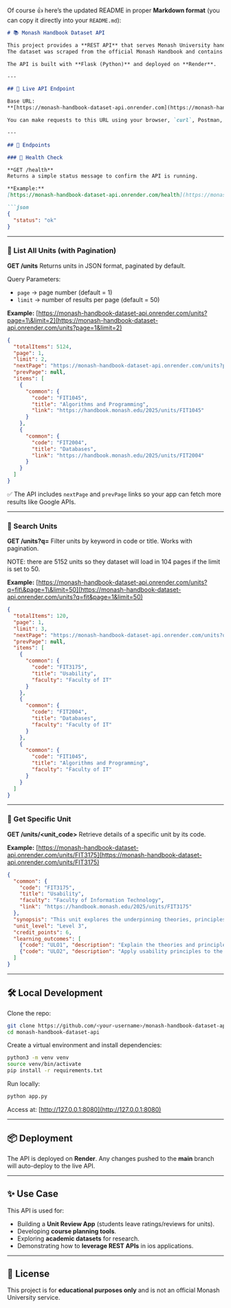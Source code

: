 Of course 👍 here’s the updated README in proper **Markdown format** (you can copy it directly into your `README.md`):

````markdown
# 📚 Monash Handbook Dataset API

This project provides a **REST API** that serves Monash University handbook unit data.  
The dataset was scraped from the official Monash Handbook and contains ~5124 units (2025 edition).

The API is built with **Flask (Python)** and deployed on **Render**.

---

## 🚀 Live API Endpoint

Base URL:  
**[https://monash-handbook-dataset-api.onrender.com](https://monash-handbook-dataset-api.onrender.com)**  

You can make requests to this URL using your browser, `curl`, Postman, or any HTTP client.

---

## 📌 Endpoints

### 🔹 Health Check

**GET /health**  
Returns a simple status message to confirm the API is running.

**Example:**  
[https://monash-handbook-dataset-api.onrender.com/health](https://monash-handbook-dataset-api.onrender.com/health)

```json
{
  "status": "ok"
}
````

---

### 🔹 List All Units (with Pagination)

**GET /units**
Returns units in JSON format, paginated by default.

Query Parameters:

* `page` → page number (default = 1)
* `limit` → number of results per page (default = 50)

**Example:**
[https://monash-handbook-dataset-api.onrender.com/units?page=1\&limit=2](https://monash-handbook-dataset-api.onrender.com/units?page=1&limit=2)

```json
{
  "totalItems": 5124,
  "page": 1,
  "limit": 2,
  "nextPage": "https://monash-handbook-dataset-api.onrender.com/units?page=2&limit=2",
  "prevPage": null,
  "items": [
    {
      "common": {
        "code": "FIT1045",
        "title": "Algorithms and Programming",
        "link": "https://handbook.monash.edu/2025/units/FIT1045"
      }
    },
    {
      "common": {
        "code": "FIT2004",
        "title": "Databases",
        "link": "https://handbook.monash.edu/2025/units/FIT2004"
      }
    }
  ]
}
```

✅ The API includes `nextPage` and `prevPage` links so your app can fetch more results like Google APIs.

---

### 🔹 Search Units

**GET /units?q=<keyword>**
Filter units by keyword in code or title. Works with pagination.

NOTE: there are 5152 units so they dataset will load in 104 pages if the limit is set to 50. 

**Example:**
[https://monash-handbook-dataset-api.onrender.com/units?q=fit\&page=1\&limit=50](https://monash-handbook-dataset-api.onrender.com/units?q=fit&page=1&limit=50)

```json
{
  "totalItems": 120,
  "page": 1,
  "limit": 3,
  "nextPage": "https://monash-handbook-dataset-api.onrender.com/units?q=fit&page=2&limit=3",
  "prevPage": null,
  "items": [
    {
      "common": {
        "code": "FIT3175",
        "title": "Usability",
        "faculty": "Faculty of IT"
      }
    },
    {
      "common": {
        "code": "FIT2004",
        "title": "Databases",
        "faculty": "Faculty of IT"
      }
    },
    {
      "common": {
        "code": "FIT1045",
        "title": "Algorithms and Programming",
        "faculty": "Faculty of IT"
      }
    }
  ]
}
```

---

### 🔹 Get Specific Unit

**GET /units/\<unit\_code>**
Retrieve details of a specific unit by its code.

**Example:**
[https://monash-handbook-dataset-api.onrender.com/units/FIT3175](https://monash-handbook-dataset-api.onrender.com/units/FIT3175)

```json
{
  "common": {
    "code": "FIT3175",
    "title": "Usability",
    "faculty": "Faculty of Information Technology",
    "link": "https://handbook.monash.edu/2025/units/FIT3175"
  },
  "synopsis": "This unit explores the underpinning theories, principles and practices of interface design...",
  "unit_level": "Level 3",
  "credit_points": 6,
  "learning_outcomes": [
    {"code": "ULO1", "description": "Explain the theories and principles of usability..."},
    {"code": "ULO2", "description": "Apply usability principles to the design of interfaces..."}
  ]
}
```

---

## 🛠️ Local Development

Clone the repo:

```bash
git clone https://github.com/<your-username>/monash-handbook-dataset-api.git
cd monash-handbook-dataset-api
```

Create a virtual environment and install dependencies:

```bash
python3 -m venv venv
source venv/bin/activate
pip install -r requirements.txt
```

Run locally:

```bash
python app.py
```

Access at:
[http://127.0.0.1:8080](http://127.0.0.1:8080)

---

## 📦 Deployment

The API is deployed on **Render**.
Any changes pushed to the **main** branch will auto-deploy to the live API.

---

## ✨ Use Case

This API is used for:

* Building a **Unit Review App** (students leave ratings/reviews for units).
* Developing **course planning tools**.
* Exploring **academic datasets** for research.
* Demonstrating how to **leverage REST APIs** in ios applications.

---

## 📜 License

This project is for **educational purposes only** and is not an official Monash University service.

```
```



